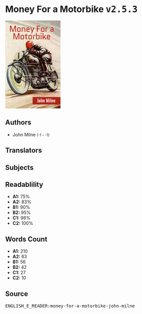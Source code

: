 # Money For a Motorbike <kbd>v2.5.3</kbd>

![](./cover.medium.jpg "")

## Authors


 - John Milne <small>(-1 - -1)</small>

## Translators



## Subjects



## Readablility


 - **A1:** 75%
 - **A2:** 83%
 - **B1:** 90%
 - **B2:** 95%
 - **C1:** 98%
 - **C2:** 100%

## Words Count


 - **A1:** 210
 - **A2:** 63
 - **B1:** 56
 - **B2:** 42
 - **C1:** 27
 - **C2:** 10

## Source


<kbd>ENGLISH_E_READER:money-for-a-motorbike-john-milne</kbd>

